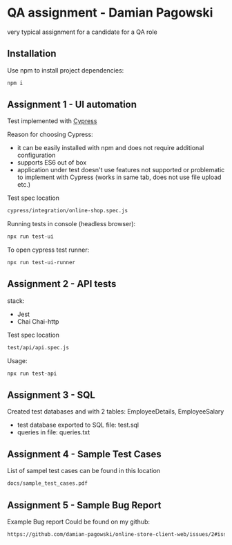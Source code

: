 # QA assignment - Damian Pagowski
very typical assignment for a candidate for a QA role 

## Installation

Use npm to install project dependencies:
```bash
npm i
```

## Assignment 1 - UI automation

Test implemented with [Cypress](https://www.cypress.io)

Reason for choosing Cypress:
- it can be easily installed with npm and does not require additional configuration
- supports ES6 out of box
- application under test doesn't use features not supported or problematic to implement with  Cypress (works in same tab, does not use file upload etc.)

Test spec location
```bash
cypress/integration/online-shop.spec.js
```
Running tests in console (headless browser):

```bash
npx run test-ui
```
To open cypress test runner:
```bash
npx run test-ui-runner
```


## Assignment 2 - API tests

stack: 
- Jest
- Chai
Chai-http

Test spec location
```bash
test/api/api.spec.js
```
Usage:

```bash
npx run test-api
```

## Assignment 3 - SQL

Created test databases and with 2 tables: EmployeeDetails, EmployeeSalary

- test database exported to SQL file: test.sql
- queries in file: queries.txt

## Assignment 4 - Sample Test Cases

List of sampel test cases can be found in this location

```bash
docs/sample_test_cases.pdf
```


## Assignment 5 - Sample Bug Report

Example Bug report Could be found on my github:

```bash
https://github.com/damian-pagowski/online-store-client-web/issues/2#issue-580038526
```

 
